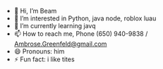 - 👋 Hi, I’m Beam
- 👀 I’m interested in Python, java node, roblox luau
- 🌱 I’m currently learning javq
- 📫 How to reach me, Phone (650) 940-9838 / Ambrose.Greenfeld@gmail.com
- 😄 Pronouns: him
- ⚡ Fun fact: i like tites

<!---
KKAKSUUWH/KKAKSUUWH is a ✨ special ✨ repository because its `README.md` (this file) appears on your GitHub profile.
You can click the Preview link to take a look at your changes.
--->
